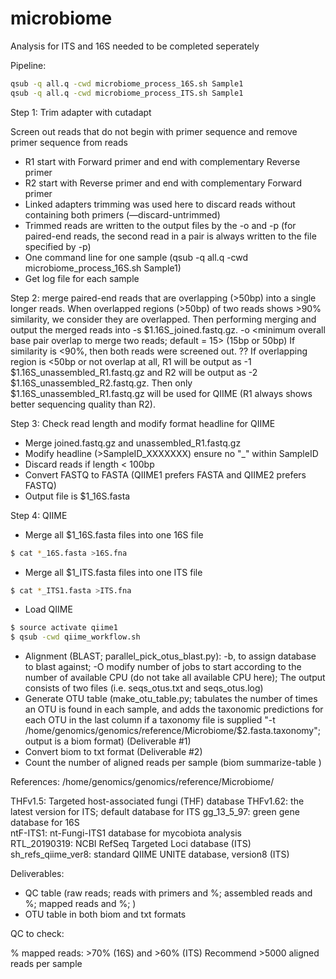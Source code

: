 # microbiome

Analysis for ITS and 16S needed to be completed seperately 

Pipeline:

```bash
qsub -q all.q -cwd microbiome_process_16S.sh Sample1
qsub -q all.q -cwd microbiome_process_ITS.sh Sample1
```

Step 1:  Trim adapter with cutadapt

Screen out reads that do not begin with primer sequence and remove primer sequence from reads 

* R1 start with Forward primer and end with complementary Reverse primer
* R2 start with Reverse primer and end with complementary Forward primer
* Linked adapters trimming was used here to discard reads without containing both primers (—discard-untrimmed) 
* Trimmed reads are written to the output files by the -o and -p (for paired-end reads, the second read in a pair is always written to the file specified by -p)
* One command line for one sample (qsub -q all.q -cwd microbiome_process_16S.sh Sample1)
* Get log file for each sample


Step 2: merge paired-end reads that are overlapping (>50bp) into a single longer reads. 
When overlapped regions (>50bp) of two reads shows >90% similarity, we consider they are overlapped. Then performing merging and output the merged reads into  -s $1.16S_joined.fastq.gz.
-o <minimum overall base pair overlap to merge two reads; default = 15>  (15bp or 50bp)
If similarity is <90%, then both reads were screened out. ??
If overlapping region is <50bp or not overlap at all, R1 will be output as -1 $1.16S_unassembled_R1.fastq.gz and R2 will be output as -2 $1.16S_unassembled_R2.fastq.gz. Then only $1.16S_unassembled_R1.fastq.gz will be used for QIIME (R1 always shows better sequencing quality than R2). 


Step 3: Check read length and modify format headline for QIIME
* Merge joined.fastq.gz and unassembled_R1.fastq.gz
* Modify headline (>SampleID_XXXXXXX) ensure no "_" within SampleID
* Discard reads if length < 100bp
* Convert FASTQ to FASTA (QIIME1 prefers FASTA and QIIME2 prefers FASTQ)
* Output file is $1_16S.fasta

Step 4: QIIME
* Merge all $1_16S.fasta files into one 16S file 
```bash
$ cat *_16S.fasta >16S.fna
```
* Merge all $1_ITS.fasta files into one ITS file
```bash
$ cat *_ITS1.fasta >ITS.fna
```
* Load QIIME 
```bash
$ source activate qiime1
$ qsub -cwd qiime_workflow.sh
```

* Alignment (BLAST; parallel_pick_otus_blast.py): -b,  to assign database to blast against; -O modify number of jobs to start according to the number of available CPU (do not take all available CPU here); The output consists of two files (i.e. seqs_otus.txt and seqs_otus.log)
* Generate OTU table (make_otu_table.py; tabulates the number of times an OTU is found in each sample, and adds the taxonomic predictions for each OTU in the last column if a taxonomy file is supplied "-t /home/genomics/genomics/reference/Microbiome/$2.fasta.taxonomy"; output is a biom format) (Deliverable #1)
* Convert biom to txt format (Deliverable #2)
* Count the number of aligned reads per sample (biom summarize-table )


References: /home/genomics/genomics/reference/Microbiome/

THFv1.5: Targeted host-associated fungi (THF) database 
THFv1.62: the latest version for ITS; default database for ITS 
gg_13_5_97: green gene database for 16S  
ntF-ITS1: nt-Fungi-ITS1 database for mycobiota analysis  
RTL_20190319: NCBI RefSeq Targeted Loci database (ITS)  
sh_refs_qiime_ver8: standard QIIME UNITE database, version8 (ITS)



Deliverables:
* QC table (raw reads; reads with primers and %; assembled reads and %; mapped reads and %; )
* OTU table in both biom and txt formats 

QC to check:

% mapped reads: >70% (16S) and >60% (ITS) 
Recommend >5000 aligned reads per sample
